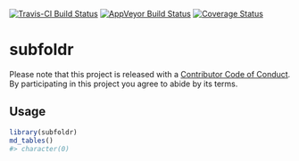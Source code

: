 
<!-- README.md is generated from README.Rmd. Please edit that file -->
[![Travis-CI Build Status](https://travis-ci.org/poissonconsulting/subfoldr.svg?branch=master)](https://travis-ci.org/poissonconsulting/subfoldr) [![AppVeyor Build Status](https://ci.appveyor.com/api/projects/status/github/poissonconsulting/subfoldr?branch=master&svg=true)](https://ci.appveyor.com/project/poissonconsulting/subfoldr) [![Coverage Status](https://img.shields.io/codecov/c/github/poissonconsulting/subfoldr/master.svg)](https://codecov.io/github/poissonconsulting/subfoldr?branch=master)

subfoldr
========

Please note that this project is released with a [Contributor Code of Conduct](CONDUCT.md). By participating in this project you agree to abide by its terms.

Usage
-----

``` r
library(subfoldr)
md_tables()
#> character(0)
```
